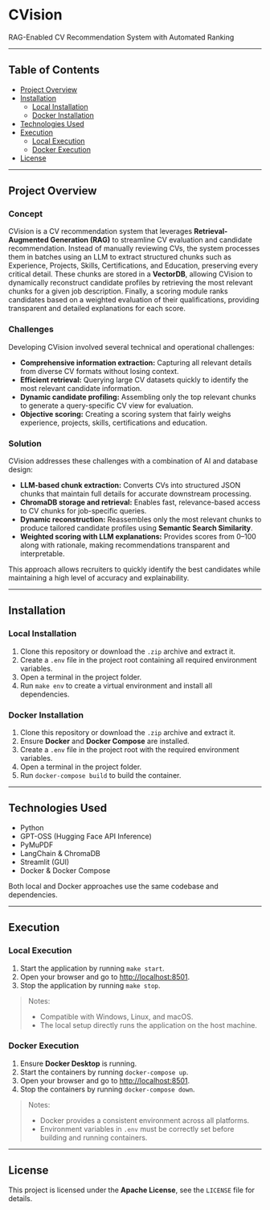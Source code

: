 # CVision

RAG-Enabled CV Recommendation System with Automated Ranking

---

## Table of Contents

- [Project Overview](#project-overview)
- [Installation](#installation)
  - [Local Installation](#local-installation)
  - [Docker Installation](#docker-installation)
- [Technologies Used](#technologies-used)
- [Execution](#execution)
  - [Local Execution](#local-execution)
  - [Docker Execution](#docker-execution)
- [License](#license)

---

## Project Overview

### Concept

CVision is a CV recommendation system that leverages **Retrieval-Augmented Generation (RAG)** to streamline CV evaluation and candidate recommendation. Instead of manually reviewing CVs, the system processes them in batches using an LLM to extract structured chunks such as Experience, Projects, Skills, Certifications, and Education, preserving every critical detail. These chunks are stored in a **VectorDB**, allowing CVision to dynamically reconstruct candidate profiles by retrieving the most relevant chunks for a given job description. Finally, a scoring module ranks candidates based on a weighted evaluation of their qualifications, providing transparent and detailed explanations for each score.

### Challenges

Developing CVision involved several technical and operational challenges:

- **Comprehensive information extraction:** Capturing all relevant details from diverse CV formats without losing context.  
- **Efficient retrieval:** Querying large CV datasets quickly to identify the most relevant candidate information.  
- **Dynamic candidate profiling:** Assembling only the top relevant chunks to generate a query-specific CV view for evaluation.  
- **Objective scoring:** Creating a scoring system that fairly weighs experience, projects, skills, certifications and education.  

### Solution

CVision addresses these challenges with a combination of AI and database design:

- **LLM-based chunk extraction:** Converts CVs into structured JSON chunks that maintain full details for accurate downstream processing.  
- **ChromaDB storage and retrieval:** Enables fast, relevance-based access to CV chunks for job-specific queries.  
- **Dynamic reconstruction:** Reassembles only the most relevant chunks to produce tailored candidate profiles using **Semantic Search Similarity**.  
- **Weighted scoring with LLM explanations:** Provides scores from 0–100 along with rationale, making recommendations transparent and interpretable.  

This approach allows recruiters to quickly identify the best candidates while maintaining a high level of accuracy and explainability.  

---

## Installation

### Local Installation

1. Clone this repository or download the `.zip` archive and extract it.  
2. Create a `.env` file in the project root containing all required environment variables.  
3. Open a terminal in the project folder.  
4. Run `make env` to create a virtual environment and install all dependencies.  

### Docker Installation

1. Clone this repository or download the `.zip` archive and extract it.  
2. Ensure **Docker** and **Docker Compose** are installed.  
3. Create a `.env` file in the project root with the required environment variables.  
4. Open a terminal in the project folder.  
5. Run `docker-compose build` to build the container.  

---

## Technologies Used

- Python  
- GPT-OSS (Hugging Face API Inference)  
- PyMuPDF  
- LangChain & ChromaDB  
- Streamlit (GUI)  
- Docker & Docker Compose  

Both local and Docker approaches use the same codebase and dependencies.

---

## Execution

### Local Execution

1. Start the application by running `make start`.  
2. Open your browser and go to <http://localhost:8501>.  
3. Stop the application by running `make stop`.  

> Notes:  
>
> - Compatible with Windows, Linux, and macOS.  
> - The local setup directly runs the application on the host machine.  

### Docker Execution

1. Ensure **Docker Desktop** is running.  
2. Start the containers by running `docker-compose up`.  
3. Open your browser and go to <http://localhost:8501>.  
4. Stop the containers by running `docker-compose down`.  

> Notes:  
>
> - Docker provides a consistent environment across all platforms.  
> - Environment variables in `.env` must be correctly set before building and running containers.  

---

## License

This project is licensed under the **Apache License**, see the `LICENSE` file for details.
